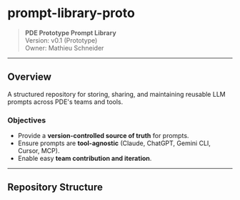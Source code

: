 # prompt-library-proto

> **PDE Prototype Prompt Library**  
> Version: v0.1 (Prototype)  
> Owner: Mathieu Schneider

---

## Overview
A structured repository for storing, sharing, and maintaining reusable LLM prompts across PDE's teams and tools.

### Objectives
- Provide a **version-controlled source of truth** for prompts.
- Ensure prompts are **tool-agnostic** (Claude, ChatGPT, Gemini CLI, Cursor, MCP).
- Enable easy **team contribution and iteration**.

---

## Repository Structure

